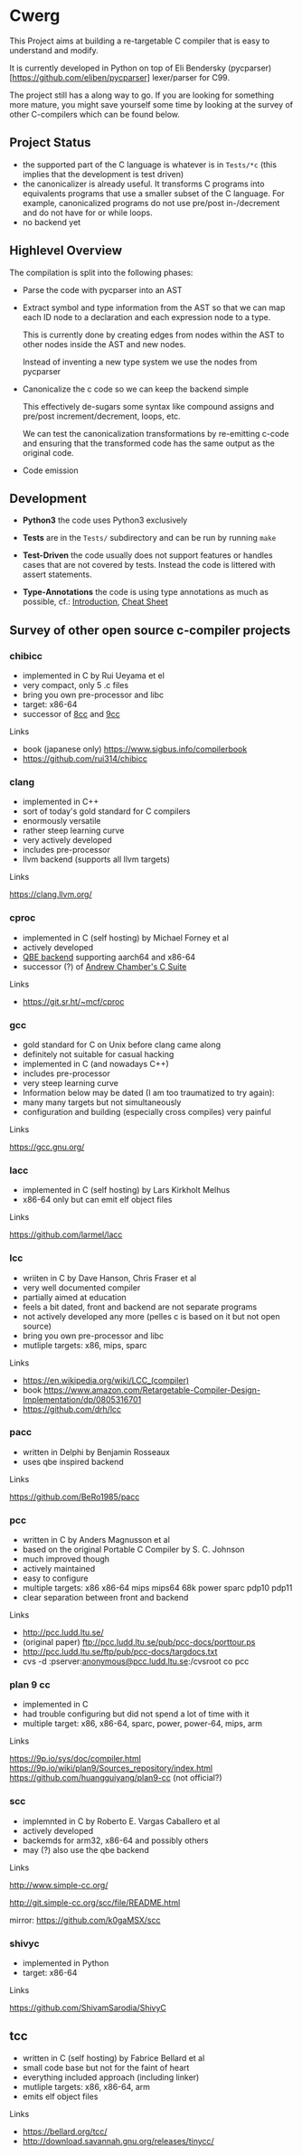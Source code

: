 # Cwerg

This Project aims at building a re-targetable C compiler that is easy
to understand and modify.

It is currently developed in Python on top of Eli Bendersky 
(pycparser)[https://github.com/eliben/pycparser] lexer/parser for C99.

The project still has a along way to go. If you are looking for something more
mature, you might save yourself some time by looking at the survey of other C-compilers
which  can be found below.

## Project Status

* the supported part of the C language is whatever is in `Tests/*c`
  (this implies that the development is test driven) 
* the canonicalizer is already useful. It transforms C programs into equivalents programs 
  that use a smaller subset of the C language. For example, canonicalized programs do not
  use pre/post in-/decrement and do not have for or while loops. 
* no backend yet 

## Highlevel Overview

The compilation is split into the following phases:

* Parse the code with pycparser into an AST

* Extract symbol and type information from the AST so that we can map
  each ID node to a declaration and each expression node to a type.
  
  This is currently done by creating edges from nodes within the AST
  to other nodes inside the AST and new nodes.
  
  Instead of inventing a new type system we use the nodes from pycparser
  
 * Canonicalize the c code so we can keep the backend simple
  
   This effectively de-sugars some syntax like compound assigns and 
   pre/post increment/decrement, loops, etc.
  
   We can test the canonicalization transformations by re-emitting c-code
   and ensuring that the transformed code has the same output as the original 
   code.
  
 * Code emission

## Development

* **Python3** the code uses Python3 exclusively

* **Tests** are in the `Tests/` subdirectory and can be run by running `make`

* **Test-Driven** the code usually does not support features or handles cases that are
  not covered by tests. Instead the code is littered with assert statements.

* **Type-Annotations** the code is using type annotations as much as possible, cf.:
  [Introduction](https://realpython.com/python-type-checking/),
  [Cheat Sheet](https://mypy.readthedocs.io/en/latest/cheat_sheet_py3.html)
  
  
## Survey of other open source c-compiler projects

### chibicc

* implemented in C by Rui Ueyama et el
* very compact, only 5 .c files
* bring you own pre-processor and libc
* target: x86-64
* successor of [8cc](https://github.com/rui314/8cc) and [9cc](https://github.com/rui314/9cc)

Links

* book (japanese only) https://www.sigbus.info/compilerbook
* https://github.com/rui314/chibicc

### clang

* implemented in C++
* sort of today's gold standard for C compilers
* enormously versatile
* rather steep learning curve
* very actively developed
* includes pre-processor 
* llvm backend (supports all llvm targets)

Links

https://clang.llvm.org/

### cproc

* implemented in C (self hosting) by Michael Forney et al
* actively developed
* [QBE backend](https://c9x.me/compile/) supporting aarch64 and x86-64
* successor (?) of [Andrew Chamber's C Suite](https://github.com/andrewchambers/c)

Links

* https://git.sr.ht/~mcf/cproc

### gcc

* gold standard for C on Unix before clang came along
* definitely not suitable for casual hacking
* implemented in C (and nowadays C++)
* includes pre-processor 
* very steep learning curve
* Information below may be dated (I am too traumatized to try again):
* many many targets but not simultaneously 
* configuration and building (especially cross compiles) very painful 

Links

https://gcc.gnu.org/

### lacc

* implemented in C (self hosting)  by Lars Kirkholt Melhus
* x86-64 only but can emit elf object files


Links

https://github.com/larmel/lacc

### lcc

* wriiten in C by Dave Hanson, Chris Fraser et al
* very well documented compiler 
* partially aimed at education
* feels a bit dated, front and backend are not separate programs
* not actively developed any more (pelles c is based on it but not open source)
* bring you own pre-processor and libc
* mutliple targets: x86, mips, sparc

Links

* https://en.wikipedia.org/wiki/LCC_(compiler)
* book https://www.amazon.com/Retargetable-Compiler-Design-Implementation/dp/0805316701
* https://github.com/drh/lcc

### pacc

* written in Delphi by Benjamin Rosseaux
* uses qbe inspired backend

Links

https://github.com/BeRo1985/pacc

### pcc

* written in C by Anders Magnusson et al
* based on the original Portable C Compiler by S. C. Johnson 
* much improved though
* actively maintained
* easy to configure
* multiple targets: x86 x86-64 mips mips64 68k power sparc pdp10 pdp11
* clear separation between front and backend 

Links

* http://pcc.ludd.ltu.se/
* (original paper) ftp://pcc.ludd.ltu.se/pub/pcc-docs/porttour.ps
* http://pcc.ludd.ltu.se/ftp/pub/pcc-docs/targdocs.txt
* cvs -d :pserver:anonymous@pcc.ludd.ltu.se:/cvsroot co pcc

### plan 9 cc

* implemented in C 
* had trouble configuring but did not spend a lot of time with it
* multiple target: x86, x86-64, sparc, power, power-64, mips, arm


Links

https://9p.io/sys/doc/compiler.html
https://9p.io/wiki/plan9/Sources_repository/index.html
https://github.com/huangguiyang/plan9-cc (not official?)

### scc

* implemnted in C by Roberto E. Vargas Caballero et al
* actively developed
* backemds for arm32, x86-64 and possibly others
* may (?) also use the qbe backend

Links


http://www.simple-cc.org/

http://git.simple-cc.org/scc/file/README.html

mirror: https://github.com/k0gaMSX/scc

### shivyc

* implemented in Python
* target: x86-64

Links

https://github.com/ShivamSarodia/ShivyC


## tcc

* written in C (self hosting) by Fabrice Bellard et al
* small code base  but not for the faint of heart
* everything included approach (including linker)
* mutliple targets: x86, x86-64, arm 
* emits elf object files

Links

* https://bellard.org/tcc/
* http://download.savannah.gnu.org/releases/tinycc/







